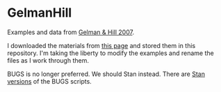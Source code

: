 # GelmanHill

Examples and data from [Gelman &amp; Hill 2007](http://amzn.to/1P7BUME).

I downloaded the materials from [this page](http://www.stat.columbia.edu/~gelman/arm/software/) and stored them in this repository. I'm taking the liberty to modify the examples and rename the files as I work through them.

BUGS is no longer preferred. We should Stan instead. There are [Stan versions](https://github.com/stan-dev/example-models/tree/master/ARM) of the BUGS scripts.

